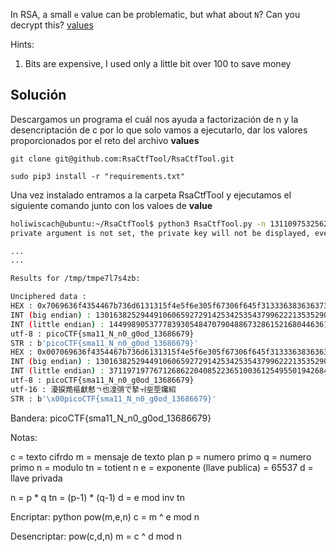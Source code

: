 In RSA, a small `e` value can be problematic, but what about `N`? Can you decrypt this? [values](https://mercury.picoctf.net/static/2604f8b51a5cc62d38a3736938f19cef/values)

Hints:
1. Bits are expensive, I used only a little bit over 100 to save money

## Solución

Descargamos un programa el cuál nos ayuda a factorización de n y la desencriptación de c por lo que solo vamos a ejecutarlo, dar los valores proporcionados por el reto del archivo **values**
``` 
git clone git@github.com:RsaCtfTool/RsaCtfTool.git

sudo pip3 install -r "requirements.txt"
```

Una vez instalado entramos a la carpeta RsaCtfTool y ejecutamos el siguiente comando junto con los valoes de **value**
``` bash
holiwiscach@ubuntu:~/RsaCtfTool$ python3 RsaCtfTool.py -n 1311097532562595991877980619849724606784164430105441327897358800116889057763413423 -e 65537 --uncipher 861270243527190895777142537838333832920579264010533029282104230006461420086153423
private argument is not set, the private key will not be displayed, even if recovered.

...
...

Results for /tmp/tmpe7l7s4zb:

Unciphered data :
HEX : 0x7069636f4354467b736d6131315f4e5f6e305f67306f645f31333638363637397d
INT (big endian) : 13016382529449106065927291425342535437996222135352905256639573959002849415739773
INT (little endian) : 14499890537778393054847079048867328615216804463612385442269942895111379697756528
utf-8 : picoCTF{sma11_N_n0_g0od_13686679}
STR : b'picoCTF{sma11_N_n0_g0od_13686679}'
HEX : 0x007069636f4354467b736d6131315f4e5f6e305f67306f645f31333638363637397d
INT (big endian) : 13016382529449106065927291425342535437996222135352905256639573959002849415739773
INT (little endian) : 3711971977671268622040852236510036125495501942684770673221105381148513202625671168
utf-8 : picoCTF{sma11_N_n0_g0od_13686679}
utf-16 : 瀀捩䍯䙔獻慭ㄱ也湟弰で摯ㅟ㘳㘸㜶紹
STR : b'\x00picoCTF{sma11_N_n0_g0od_13686679}'
```

Bandera:
picoCTF{sma11_N_n0_g0od_13686679}

Notas:

c = texto cifrdo
m = mensaje de texto plan
p = numero primo
q = numero primo
n = modulo
tn = totient n
e = exponente (llave publica) = 65537
d = llave privada

n = p * q
tn = (p-1) * (q-1)
d = e mod inv tn

Encriptar: python pow(m,e,n)
c = m ^ e mod n

Desencriptar: pow(c,d,n)
m = c ^ d mod n